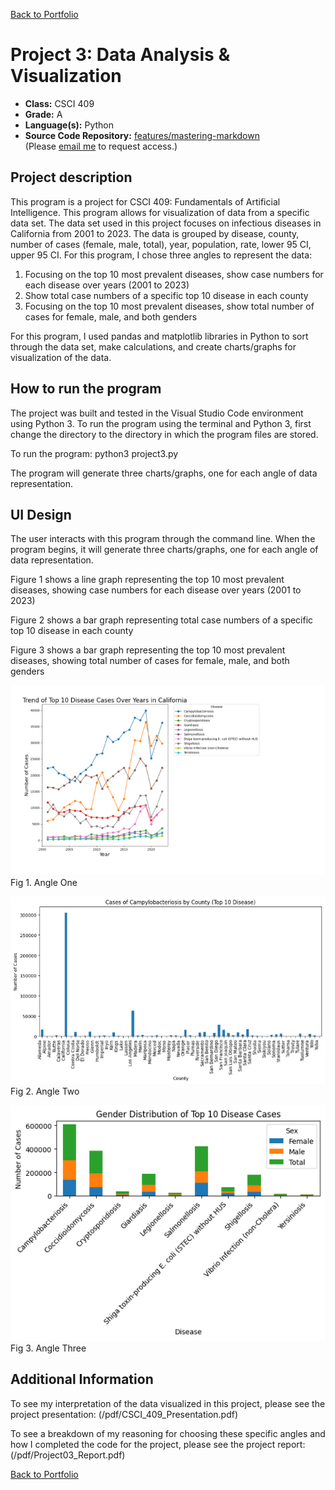 [Back to Portfolio](./)

Project 3: Data Analysis & Visualization
===============

-   **Class:** CSCI 409
-   **Grade:** A
-   **Language(s):** Python
-   **Source Code Repository:** [features/mastering-markdown](https://github.com/JessicaTaylor7/Projects/tree/main/DataAnalysis&Visualization)  
    (Please [email me](mailto:JMTaylor2@csustudent.net?subject=GitHub%20Access) to request access.)

## Project description

This program is a project for CSCI 409: Fundamentals of Artificial Intelligence. This program allows for visualization of data from a specific data set. The data set used in this project focuses on infectious diseases in California from 2001 to 2023. The data is grouped by disease, county, number of cases (female, male, total), year, population, rate, lower 95 CI, upper 95 CI. For this program, I chose three angles to represent the data: 

1.	Focusing on the top 10 most prevalent diseases, show case numbers for each disease over years (2001 to 2023)
2.	Show total case numbers of a specific top 10 disease in each county
3.	Focusing on the top 10 most prevalent diseases, show total number of cases for female, male, and both genders

For this program, I used pandas and matplotlib libraries in Python to sort through the data set, make calculations, and create charts/graphs for visualization of the data. 


## How to run the program

The project was built and tested in the Visual Studio Code environment using Python 3. To run the program using the terminal and Python 3, first change the directory to the directory in which the program files are stored. 

To run the program: python3 project3.py

The program will generate three charts/graphs, one for each angle of data representation. 


## UI Design

The user interacts with this program through the command line. When the program begins, it will generate three charts/graphs, one for each angle of data representation.

Figure 1 shows a line graph representing the top 10 most prevalent diseases, showing case numbers for each disease over years (2001 to 2023)

Figure 2 shows a bar graph representing total case numbers of a specific top 10 disease in each county

Figure 3 shows a bar graph representing the top 10 most prevalent diseases, showing total number of cases for female, male, and both genders

![screenshot](images/Project3/Angle1.png)
Fig 1. Angle One

![screenshot](images/Project3/Angle2.png)  
Fig 2. Angle Two

![screenshot](images/Project3/Angle3.png)  
Fig 3. Angle Three


## Additional Information
To see my interpretation of the data visualized in this project, please see the project presentation: (/pdf/CSCI_409_Presentation.pdf)

To see a breakdown of my reasoning for choosing these specific angles and how I completed the code for the project, please see the project report: (/pdf/Project03_Report.pdf)

[Back to Portfolio](./)
